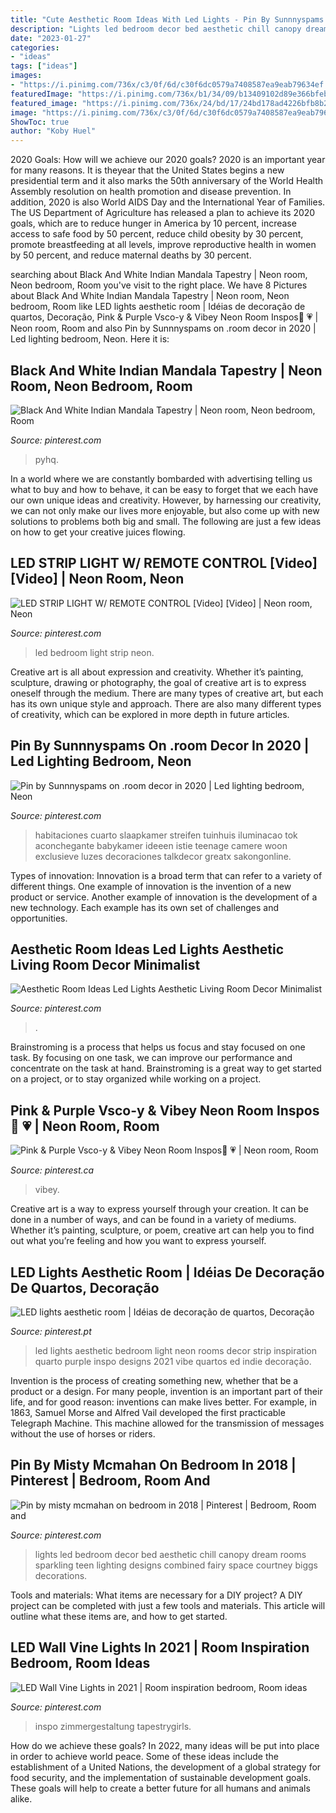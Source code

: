 ```yaml
---
title: "Cute Aesthetic Room Ideas With Led Lights - Pin By Sunnnyspams On .room Decor In 2020"
description: "Lights led bedroom decor bed aesthetic chill canopy dream rooms sparkling teen lighting designs combined fairy space courtney biggs decorations"
date: "2023-01-27"
categories:
- "ideas"
tags: ["ideas"]
images:
- "https://i.pinimg.com/736x/c3/0f/6d/c30f6dc0579a7408587ea9eab79634ef.jpg"
featuredImage: "https://i.pinimg.com/736x/b1/34/09/b13409102d89e366bfeb9899a6dbcdc2.jpg"
featured_image: "https://i.pinimg.com/736x/24/bd/17/24bd178ad4226bfb8b29ae03440f4a29.jpg"
image: "https://i.pinimg.com/736x/c3/0f/6d/c30f6dc0579a7408587ea9eab79634ef.jpg"
ShowToc: true
author: "Koby Huel"
---
```



2020 Goals: How will we achieve our 2020 goals?
2020 is an important year for many reasons. It is theyear that the United States begins a new presidential term and it also marks the 50th anniversary of the World Health Assembly resolution on health promotion and disease prevention. In addition, 2020 is also World AIDS Day and the International Year of Families. 
The US Department of Agriculture has released a plan to achieve its 2020 goals, which are to reduce hunger in America by 10 percent, increase access to safe food by 50 percent, reduce child obesity by 30 percent, promote breastfeeding at all levels, improve reproductive health in women by 50 percent, and reduce maternal deaths by 30 percent.

	

		
searching about Black And White Indian Mandala Tapestry | Neon room, Neon bedroom, Room you've visit to the right place. We have 8 Pictures about Black And White Indian Mandala Tapestry | Neon room, Neon bedroom, Room like LED lights aesthetic room | Idéias de decoração de quartos, Decoração, Pink &amp; Purple Vsco-y &amp; Vibey Neon Room Inspos👀 💗 | Neon room, Room and also Pin by Sunnnyspams on .room decor in 2020 | Led lighting bedroom, Neon. Here it is:
		
    
## Black And White Indian Mandala Tapestry | Neon Room, Neon Bedroom, Room

<img loading=lazy src="https://i.pinimg.com/736x/c3/0f/6d/c30f6dc0579a7408587ea9eab79634ef.jpg" onerror="this.onerror=null;this.src='https://tse4.mm.bing.net/th?id=OIP.GekpwRU6MCM5OrNgoNn3_gHaJ3&amp;pid=15.1';" alt="Black And White Indian Mandala Tapestry | Neon room, Neon bedroom, Room">

_Source: pinterest.com_

>pyhq. 

	

In a world where we are constantly bombarded with advertising telling us what to buy and how to behave, it can be easy to forget that we each have our own unique ideas and creativity. However, by harnessing our creativity, we can not only make our lives more enjoyable, but also come up with new solutions to problems both big and small. The following are just a few ideas on how to get your creative juices flowing.

    
## LED STRIP LIGHT W/ REMOTE CONTROL [Video] [Video] | Neon Room, Neon

<img loading=lazy src="https://i.pinimg.com/736x/b1/34/09/b13409102d89e366bfeb9899a6dbcdc2.jpg" onerror="this.onerror=null;this.src='https://tse2.mm.bing.net/th?id=OIP.hTKtz4UmmHvXVkDDuwLclgHaNK&amp;pid=15.1';" alt="LED STRIP LIGHT W/ REMOTE CONTROL [Video] [Video] | Neon room, Neon">

_Source: pinterest.com_

>led bedroom light strip neon. 

	

Creative art is all about expression and creativity. Whether it’s painting, sculpture, drawing or photography, the goal of creative art is to express oneself through the medium. There are many types of creative art, but each has its own unique style and approach. There are also many different types of creativity, which can be explored in more depth in future articles.

    
## Pin By Sunnnyspams On .room Decor In 2020 | Led Lighting Bedroom, Neon

<img loading=lazy src="https://i.pinimg.com/736x/1b/03/62/1b0362c49b841b1462a8bb699db6a7cd.jpg" onerror="this.onerror=null;this.src='https://tse4.mm.bing.net/th?id=OIP.EcITLAPZW9j5KTtr-RWtewHaJL&amp;pid=15.1';" alt="Pin by Sunnnyspams on .room decor in 2020 | Led lighting bedroom, Neon">

_Source: pinterest.com_

>habitaciones cuarto slaapkamer streifen tuinhuis iluminacao tok aconchegante babykamer ideeen istie teenage camere woon exclusieve luzes decoraciones talkdecor greatx sakongonline. 

	

Types of innovation:
Innovation is a broad term that can refer to a variety of different things. One example of innovation is the invention of a new product or service. Another example of innovation is the development of a new technology. Each example has its own set of challenges and opportunities.

    
## Aesthetic Room Ideas Led Lights Aesthetic Living Room Decor Minimalist

<img loading=lazy src="https://i.pinimg.com/736x/46/55/d0/4655d011596a3d866956f552086a9fbc.jpg" onerror="this.onerror=null;this.src='https://tse1.mm.bing.net/th?id=OIP.LC1vnvzt6sXziGsdWVEKgQHaLH&amp;pid=15.1';" alt="Aesthetic Room Ideas Led Lights Aesthetic Living Room Decor Minimalist">

_Source: pinterest.com_

>. 

	

Brainstroming is a process that helps us focus and stay focused on one task. By focusing on one task, we can improve our performance and concentrate on the task at hand. Brainstroming is a great way to get started on a project, or to stay organized while working on a project.

    
## Pink &amp; Purple Vsco-y &amp; Vibey Neon Room Inspos👀 💗 | Neon Room, Room

<img loading=lazy src="https://i.pinimg.com/736x/24/bd/17/24bd178ad4226bfb8b29ae03440f4a29.jpg" onerror="this.onerror=null;this.src='https://tse3.mm.bing.net/th?id=OIP.Wnk522tfiegk1rtQAOVcGwHaJ3&amp;pid=15.1';" alt="Pink &amp; Purple Vsco-y &amp; Vibey Neon Room Inspos👀 💗 | Neon room, Room">

_Source: pinterest.ca_

>vibey. 

	

Creative art is a way to express yourself through your creation. It can be done in a number of ways, and can be found in a variety of mediums. Whether it’s painting, sculpture, or poem, creative art can help you to find out what you’re feeling and how you want to express yourself.

    
## LED Lights Aesthetic Room | Idéias De Decoração De Quartos, Decoração

<img loading=lazy src="https://i.pinimg.com/736x/7e/55/54/7e5554549040902325dc71431b794345.jpg" onerror="this.onerror=null;this.src='https://tse2.mm.bing.net/th?id=OIP.kRApk2jDSoJ-z6R4ulwASAHaJ3&amp;pid=15.1';" alt="LED lights aesthetic room | Idéias de decoração de quartos, Decoração">

_Source: pinterest.pt_

>led lights aesthetic bedroom light neon rooms decor strip inspiration quarto purple inspo designs 2021 vibe quartos ed indie decoração. 

	

Invention is the process of creating something new, whether that be a product or a design. For many people, invention is an important part of their life, and for good reason: inventions can make lives better. For example, in 1863, Samuel Morse and Alfred Vail developed the first practicable Telegraph Machine. This machine allowed for the transmission of messages without the use of horses or riders.

    
## Pin By Misty Mcmahan On Bedroom In 2018 | Pinterest | Bedroom, Room And

<img loading=lazy src="https://i.pinimg.com/736x/02/31/a9/0231a98204b8683f057c430f6ff41791.jpg" onerror="this.onerror=null;this.src='https://tse2.mm.bing.net/th?id=OIP.J6zNrM90evafVK_fJpkWVwHaJ4&amp;pid=15.1';" alt="Pin by misty mcmahan on bedroom in 2018 | Pinterest | Bedroom, Room and">

_Source: pinterest.com_

>lights led bedroom decor bed aesthetic chill canopy dream rooms sparkling teen lighting designs combined fairy space courtney biggs decorations. 

	

Tools and materials: What items are necessary for a DIY project?
A DIY project can be completed with just a few tools and materials. This article will outline what these items are, and how to get started.

    
## LED Wall Vine Lights In 2021 | Room Inspiration Bedroom, Room Ideas

<img loading=lazy src="https://i.pinimg.com/736x/36/dc/99/36dc99aeae94dd40854f858a3e31b6a5.jpg" onerror="this.onerror=null;this.src='https://tse2.mm.bing.net/th?id=OIP.oMhcdPqvR-zflqsuoXIKRwHaJ3&amp;pid=15.1';" alt="LED Wall Vine Lights in 2021 | Room inspiration bedroom, Room ideas">

_Source: pinterest.com_

>inspo zimmergestaltung tapestrygirls. 

	

How do we achieve these goals?
In 2022, many ideas will be put into place in order to achieve world peace. Some of these ideas include the establishment of a United Nations, the development of a global strategy for food security, and the implementation of sustainable development goals. These goals will help to create a better future for all humans and animals alike.

